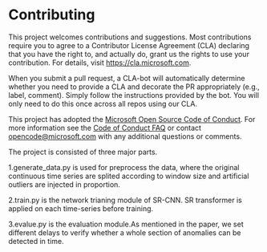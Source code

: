 
# Contributing

This project welcomes contributions and suggestions.  Most contributions require you to agree to a
Contributor License Agreement (CLA) declaring that you have the right to, and actually do, grant us
the rights to use your contribution. For details, visit https://cla.microsoft.com.

When you submit a pull request, a CLA-bot will automatically determine whether you need to provide
a CLA and decorate the PR appropriately (e.g., label, comment). Simply follow the instructions
provided by the bot. You will only need to do this once across all repos using our CLA.

This project has adopted the [Microsoft Open Source Code of Conduct](https://opensource.microsoft.com/codeofconduct/).
For more information see the [Code of Conduct FAQ](https://opensource.microsoft.com/codeofconduct/faq/) or
contact [opencode@microsoft.com](mailto:opencode@microsoft.com) with any additional questions or comments.

The project is consisted of three major parts.

1.generate_data.py is used for preprocess the data, where the original continuous time series are splited according to window size and  artificial outliers are injected in proportion. 

2.train.py is the network trianing module of SR-CNN. SR transformer is applied on each time-series before training.

3.evalue.py is the evaluation module.As mentioned in the paper, we set different delays to verify whether a whole section of anomalies can be detected in time. 
